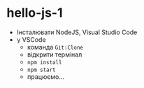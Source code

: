 # hello-js-1

* Iнсталювати NodeJS, Visual Studio Code
* y VSCode
    * команда `Git:Clone`
    * відкрити термінал
    * `npm install`
    * `npm start`
  * працюємо...  